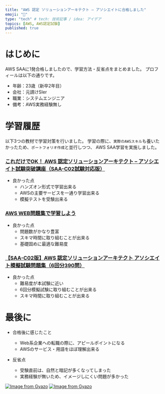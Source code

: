 ```yaml
---
title: "AWS 認定 ソリューションアーキテクト – アソシエイトに合格しました"
emoji: "💨"
type: "tech" # tech: 技術記事 / idea: アイデア
topics: [AWS, AWS認定試験]
published: true
---
```

# はじめに
AWS SAAに1発合格しましたので、学習方法・反省点をまとめました。
プロフィールは以下の通りです。

 - 年齢：23歳（新卒2年目）
 - 会社：元請けSIer
 - 職業：システムエンジニア
 - 備考：AWS実務経験無し

# 学習履歴
以下3つの教材で学習対策を行いました。
学習の際に、```実際のAWSスキル```も養いたかったため、```ポートフォリオ作成```と並行しつつ、
AWS SAA学習を実施しました。

### [これだけでOK！ AWS 認定ソリューションアーキテクト – アソシエイト試験突破講座（SAA-C02試験対応版）](https://www.udemy.com/course/aws-associate/)

 - 良かった点
   - ハンズオン形式で学習出来る
   - AWSの主要サービスを一通り学習出来る
   - 模擬テストを受験出来る

### [AWS WEB問題集で学習しよう](https://aws.koiwaclub.com/)

 - 良かった点
   - 問題数がかなり豊富
   - スキマ時間に取り組むことが出来る
   - 基礎固めに最適な難易度

### [【SAA-C02版】AWS 認定ソリューションアーキテクト アソシエイト模擬試験問題集（6回分390問）](https://www.udemy.com/course/aws-knan/)

 - 良かった点
   - 難易度が本試験に近い
   - 6回分模擬試験に取り組むことが出来る
   - スキマ時間に取り組むことが出来る


# 最後に
 - 合格後に感じたこと
   - Web系企業への転職の際に、アピールポイントになる
   - AWSのサービス・用語をほぼ理解出来る

 - 反省点
   - 受験直前は、自然と暗記が多くなってしまった
   - 実務経験が無いため、イメージしにくい問題が多かった

[![Image from Gyazo](https://i.gyazo.com/5a02c8e64498af7ed91f54d778ae169b.png)](https://gyazo.com/5a02c8e64498af7ed91f54d778ae169b)
[![Image from Gyazo](https://i.gyazo.com/af9dbd7621fa27ea44968578e60a4e14.png)](https://gyazo.com/af9dbd7621fa27ea44968578e60a4e14)
